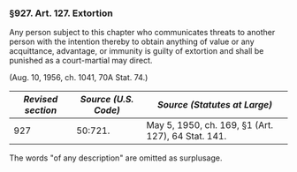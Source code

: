 ### §927. Art. 127. Extortion ###

Any person subject to this chapter who communicates threats to another person with the intention thereby to obtain anything of value or any acquittance, advantage, or immunity is guilty of extortion and shall be punished as a court-martial may direct.

(Aug. 10, 1956, ch. 1041, 70A Stat. 74.)

|*Revised section*|*Source (U.S. Code)*|           *Source (Statutes at Large)*           |
|-----------------|--------------------|--------------------------------------------------|
|       927       |      50:721.       |May 5, 1950, ch. 169, §1 (Art. 127), 64 Stat. 141.|

The words "of any description" are omitted as surplusage.